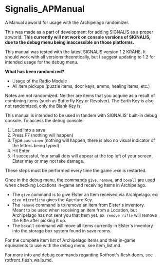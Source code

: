 # Signalis_APManual
A Manual apworld for usage with the Archipelago randomizer.

This was made as a part of development for adding SIGNALIS as a proper apworld. **This currently will not work on console versions of SIGNALIS, due to the debug menu being inaccessible on those platforms.** 

This manual was tested with the latest SIGNALIS version 1.2 KRÄHE. It should work with all versions theoretically, but I suggest updating to 1.2 for intended usage for the debug menu.

**What has been randomized?**
- Usage of the Radio Module
- All item pickups (puzzle items, door keys, ammo, healing items, etc.)

Notes are not randomized. Neither are items that you acquire as a result of combining items (such as Butterfly Key or Revolver). The Earth Key is also not randomized, only the Blank Key is.

This manual is intended to be used in tandem with SIGNALIS' built-in debug console. To access the debug console:
1. Load into a save
2. Press F7 (nothing will happen)
3. Type `ausruinen` (nothing will happen, there is also no visual indicator of the letters being typed)
4. Hit Enter
5. If successful, four small dots will appear at the top left of your screen. Elster may or may not take damage.

These steps must be performed every time the game .exe is restarted.

Once in the debug menu, the commands `give`, `remove`, and `boxall` are used when checking Locations in-game and receiving Items in Archipelago.
- The `give` command is to give Elster an Item received via Archipelago. ex: `give microfiche` gives the Aperture Key.
- The `remove` command is to remove an item from Elster's inventory. Meant to be used when receiving an item from a Location, but Archipelago has not sent you that Item yet. ex: `remove rifle` will remove the Rifle after picking it up.
- The `boxall` command will move all items currently in Elster's inventory into the storage box system found in save rooms.

For the complete item list of Archipelago Items and their in-game equivalents to use with the debug menu, see item_list.md.

For more info and debug commands regarding Rotfront's flesh doors, see rotfront_flesh_walls.md.
